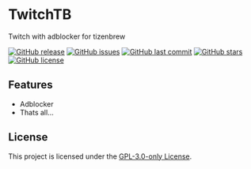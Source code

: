 # TwitchTB
Twitch with adblocker for tizenbrew

[![GitHub release](https://img.shields.io/github/release/OwenTheKid/TwitchTB.svg)](https://github.com/OwenTheKid/TwitchTB/releases)
[![GitHub issues](https://img.shields.io/github/issues/OwenTheKid/TwitchTB.svg)](https://github.com/OwenTheKid/TwitchTB/issues)
[![GitHub last commit](https://img.shields.io/github/last-commit/OwenTheKid/TwitchTB.svg)](https://github.com/OwenTheKid/TwitchTB/commits)
[![GitHub stars](https://img.shields.io/github/stars/OwenTheKid/TwitchTB.svg)](https://github.com/OwenTheKid/TwitchTB)
[![GitHub license](https://img.shields.io/github/license/OwenTheKid/TwitchTB.svg)](https://github.com/OwenTheKid/TwitchTB/blob/master/LICENSE)

## Features

* Adblocker
* Thats all...

## License

This project is licensed under the [GPL-3.0-only License](https://github.com/OwenTheKid/TwitchTB/blob/master/LICENSE).
